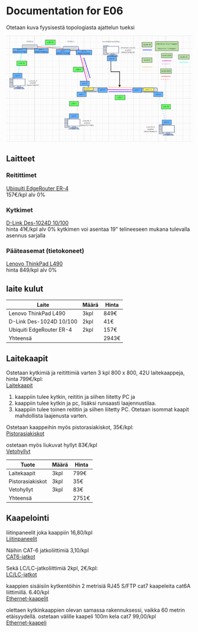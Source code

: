 # Documentation for E06

Otetaan kuva fyysisestä topologiasta ajattelun tueksi

![fyysinen topo](./E05/fyysinentopo.png)

## Laitteet

### Reitittimet

<a href="https://www.dustin.fi/product/5011057959/edgerouter-er-4">Ubiquiti EdgeRouter ER-4</a> </br>
157€/kpl alv 0%

### Kytkimet

<a href="https://www.dustin.fi/product/5010047383/des-1024d-10100-kytkin-24-porttinen">D-Link Des-1024D 10/100</a> </br>
hinta 41€/kpl alv 0% kytkimen voi asentaa 19" telineeseen mukana tulevalla asennus sarjalla

### Pääteasemat (tietokoneet)

<a href="https://www.dustin.fi/product/5011176390/thinkpad-l490">Lenovo ThinkPad L490</a> </br> hinta 849/kpl alv 0%

## laite kulut

<table>
<thead>
<tr>
<th>Laite</th>
<th>Määrä</th>
<th>Hinta</th>
</tr>
</thead>
<tbody>
<tr>
<td>Lenovo ThinkPad L490</td>
<td>3kpl</td>
<td>849€</td>
</tr>
<tr>
<td>D-Link Des-1024D 10/100</td>
<td>2kpl</td>
<td>41€</td>
</tr>
<tr>
<td>Ubiquiti EdgeRouter ER-4</td>
<td>2kpl</td>
<td>157€</td>
</tr>
<tr>
<td>Yhteensä</td>
<td></td>
<td>2943€</td>
</tr>
</tbody>
</table>

## Laitekaapit

Ostetaan kytkimiä ja reitittimiä varten 3 kpl 800 x 800, 42U laitekaappeja, hinta 799€/kpl: 
</br>
<a href="https://www.perel.fi/tuote/v88222412/itk-4288-lk2/it-kaappi-42u-l800-s800-lasiovi/89113199/1">Laitekaapit</a>

1. kaappiin tulee kytkin, reititin ja siihen liitetty PC ja
2. kaappiin tulee kytkin ja pc, lisäksi runsaasti laajennustilaa.
3. kaappiin tulee toinen reititin ja siihen liitetty PC. Otetaan isommat kaapit mahdollista laajenusta varten.

Ostetaan kaappeihin myös pistorasiakiskot, 35€/kpl:
</br>
<a href="https://www.perel.fi/tuote/v5957806/p3-300-009/pistorasiakisko-19-9-rasiaa-3m/89113199/1">Pistorasiakiskot</a>

ostetaan myös liukuvat hyllyt 83€/kpl
</br>
<a href="https://www.perel.fi/tuotteet/44357869/19-vetohylly-2u-20-kg-etureunakiinnitys">Vetohyllyt</a>

<table>
<thead>
<tr>
<th>Tuote</th>
<th>Määrä</th>
<th>Hinta</th>
</tr>
</thead>
<tbody>
<tr>
<td>Laitekaapit</td>
<td>3kpl</td>
<td>799€</td>
</tr>
<tr>
<td>Pistorasiakiskot</td>
<td>3kpl</td>
<td>35€</td>
</tr>
<tr>
<td>Vetohyllyt</td>
<td>3kpl</td>
<td>83€</td>
</tr>
<tr>
<td>Yhteensä</td>
<td></td>
<td>2751€</td>
</tr>
</tbody>
</table>

## Kaapelointi

liitinpaneelit joka kaappiin 16,80/kpl
</br>
<a href="https://www.starelec.fi/product_info.php?cPath=97_798_2024&amp;products_id=25645">Liitinpaneelit</a>

Näihin CAT-6 jatkoliittimiä 3,10/kpl
</br>
<a href="https://www.starelec.fi/product_info.php?products_id=28872">CAT6-jatkot</a>

Sekä LC/LC-jatkoliittimiä 2kpl, 2€/kpl:
</br>
<a href="https://www.starelec.fi/product_info.php?products_id=28014">LC/LC-jatkot</a>

kaappien sisäisiin kytkentöihin 2 metrisiä RJ45 S/FTP cat7 kaapeleita cat6A liittimillä. 6.40/kpl
</br>
<a href="https://www.satshop.fi/rj45-s-ftp-cat7-ethernet-cable-2m.html">Ethernet-kaapelit</a>

olettaen kytkinkaappien olevan samassa rakennuksessi, vaikka 60 metrin etäisyydellä. ostetaan välille kaapeli 100m kela cat7 99,00/kpl
</br>
<a href="https://www.satshop.fi/tp-70c.html">Ethernet-kaapeli</a>

